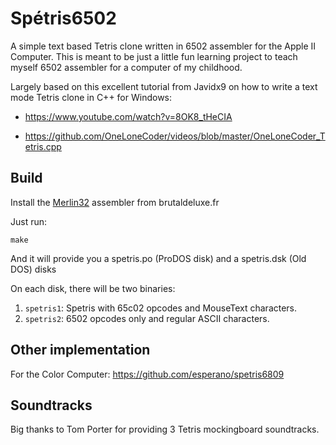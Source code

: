 # Spétris6502

A simple text based Tetris clone written in 6502 assembler for the Apple II Computer.
This is meant to be just a little fun learning project to teach myself 6502 assembler for a computer of my childhood.

Largely based on this excellent tutorial from Javidx9 on how to write a text mode Tetris clone in C++ for Windows:

* https://www.youtube.com/watch?v=8OK8_tHeCIA

* https://github.com/OneLoneCoder/videos/blob/master/OneLoneCoder_Tetris.cpp

## Build

Install the [Merlin32](https://brutaldeluxe.fr/products/crossdevtools/merlin/) assembler from brutaldeluxe.fr

Just run:

    make

And it will provide you a spetris.po (ProDOS disk) and a spetris.dsk (Old DOS) disks

On each disk, there will be two binaries:

1) `spetris1`: Spetris with 65c02 opcodes and MouseText characters.
2) `spetris2`: 6502 opcodes only and regular ASCII characters.

## Other implementation

For the Color Computer: https://github.com/esperano/spetris6809

## Soundtracks

Big thanks to Tom Porter for providing 3 Tetris mockingboard soundtracks.
